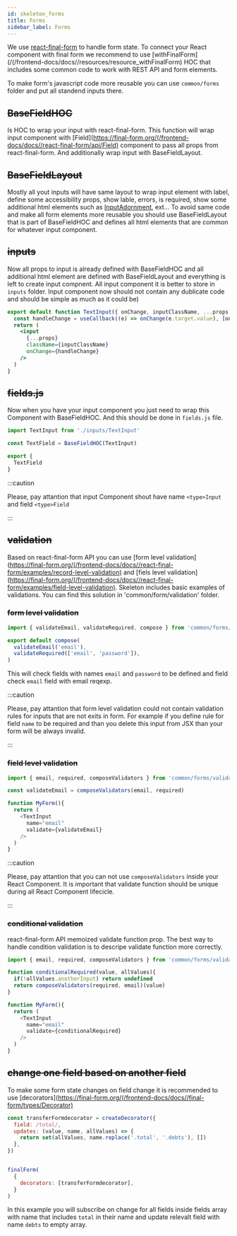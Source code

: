 ```yaml
---
id: skeleton_forms
title: Forms
sidebar_label: Forms
---
```


We use [react-final-form](https://final-form.org/react) to handle form state. To connect your React component with final form we recommend to use [withFinalForm](/(/frontend-docs/docs//resources/resource_withFinalForm) HOC that includes some common code to work with REST API and form elements.

To make form's javascript code more reusable you can use `common/forms` folder and put all standend inputs there.

## ~~BaseFieldHOC~~

Is HOC to wrap your input with react-final-form. This function will wrap input component with [Field](https://final-form.org/(/frontend-docs/docs//react-final-form/api/Field) component to pass all props from react-final-form. And additionally wrap input with BaseFieldLayout. 

## ~~BaseFieldLayout~~

Mostly all yout inputs will have same layout to wrap input element with label, define some accessibility props, show lable, errors, is required, show some additional html elements such as [InputAdornment](https://material-ui.com/api/input-adornment/), ext... To avoid same code and make all form elements more reusable you should use BaseFieldLayout that is part of BaseFieldHOC and defines all html elements that are common for whatever input component.

## ~~inputs~~

Now all props to input is already defined with BaseFieldHOC and all additional html element are defined with BaseFieldLayout and everything is left to create input compnent. All input component it is better to store in `inputs` folder. Input component now should not contain any dublicate code and should be simple as much as it could be)


```jsx
export default function TextInput({ onChange, inputClassName, ...props }) {
  const handleChange = useCallback((e) => onChange(e.target.value), [onChange])
  return (
    <input
      {...props}
      className={inputClassName}
      onChange={handleChange}
    />
  )
}
```

## ~~fields.js~~

Now when you have your input component you just need to wrap this Component with BaseFieldHOC. And this should be done in `fields.js` file. 

```javascript
import TextInput from './inputs/TextInput'

const TextField = BaseFieldHOC(TextInput)

export {
  TextField
}
```

:::caution

Please, pay attantion that input Component shout have name `<type>Input` and field `<type>Field`

:::

## ~~validation~~

Based on react-final-form API you can use [form level validation](https://final-form.org/(/frontend-docs/docs//react-final-form/examples/record-level-validation) and [fiels level validation](https://final-form.org/(/frontend-docs/docs//react-final-form/examples/field-level-validation). Skeleton includes basic examples of validations. You can find this solution in 'common/form/validation' folder.

### ~~form level validation~~

```javascript
import { validateEmail, validateRequired, compose } from 'common/forms/validation'

export default compose(
  validateEmail('email'),
  validateRequired(['email', 'password']),
)
```

This will check fields with names `email` and `password` to be defined and field check `email` field with email reqexp.

:::caution

Please, pay attantion that form level validation could not contain validation rules for inputs that are not exits in form.
For example if you define rule for field `name` to be required and than you delete this input from JSX than your form will be always invalid.

:::

### ~~field level validation~~

```javascript
import { email, required, composeValidators } from 'common/forms/validation'

const validateEmail = composeValidators(email, required)

function MyForm(){
  return (
    <TextInput
      name="email"
      validate={validateEmail}
    />
  )
}
```

:::caution

Please, pay attantion that you can not use `composeValidators` inside your React Component. It is important that validate function should be unique during all React Component lifecicle.

:::

### ~~conditional validation~~

react-final-form API memoized validate function prop. The best way to handle condition validation is to descripe validate function more correctly.

```javascript
import { email, required, composeValidators } from 'common/forms/validation'

function conditionalRequired(value, allValues){
  if(!allValues.anotherInput) return undefined
  return composeValidators(required, email)(value)
}

function MyForm(){
  return (
    <TextInput
      name="email"
      validate={conditionalRequired}
    />
  )
}
```

## ~~change one field based on another field~~

To make some form state changes on field change it is recommended to use [decorators](https://final-form.org/(/frontend-docs/docs//final-form/types/Decorator)

```javascript
const transferFormdecorator = createDecorator({
  field: /total/,
  updates: (value, name, allValues) => {
    return set(allValues, name.replace('.total', '.debts'), [])
  },
})


finalForm(
  {
    decorators: [transferFormdecorator],
  }
)
```

In this example you will subscribe on change for all fields inside fields array with name that includes `total` in their name and update relevalt field with name `debts` to empty array. 